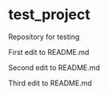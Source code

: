 # test_project
Repository for testing

First edit to README.md

Second edit to README.md

Third edit to README.md